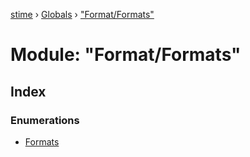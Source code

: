 [stime](../README.md) › [Globals](../globals.md) › ["Format/Formats"](_format_formats_.md)

# Module: "Format/Formats"

## Index

### Enumerations

* [Formats](../enums/_format_formats_.formats.md)
